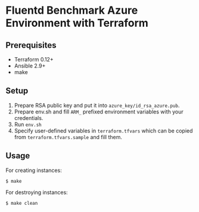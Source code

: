 Fluentd Benchmark Azure Environment with Terraform
===

## Prerequisites

* Terraform 0.12+
* Ansible 2.9+
* make

## Setup

 1. Prepare RSA public key and put it into `azure_key/id_rsa_azure.pub`.
 2. Prepare env.sh and fill `ARM_` prefixed environment variables with your credentials.
 3. Run `env.sh`
 4. Specify user-defined variables in `terraform.tfvars` which can be copied from `terraform.tfvars.sample` and fill them.

## Usage

For creating instances:

```
$ make
```

For destroying instances:

```
$ make clean
```
